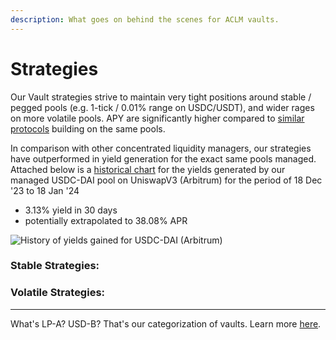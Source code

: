 ```yaml
---
description: What goes on behind the scenes for ACLM vaults.
---
```


# Strategies

Our Vault strategies strive to maintain very tight positions around stable / pegged pools (e.g. 1-tick / 0.01% range on USDC/USDT), and wider rages on more volatile pools. APY are significantly higher compared to [similar protocols](https://defillama.com/protocols/liquidity%20manager) building on the same pools.

In comparison with other concentrated liquidity managers, our strategies have outperformed in yield generation for the exact same pools managed. Attached below is a [historical chart](https://raw.githubusercontent.com/acryptos/docs.acryptos.com/master/images/History%20-%20Arbitrum%20USDC-DAI.jpg) for the yields generated by our managed USDC-DAI pool on UniswapV3 (Arbitrum) for the period of 18 Dec '23 to 18 Jan '24

* 3.13% yield in 30 days
* potentially extrapolated to 38.08% APR

![History of yields gained for USDC-DAI (Arbitrum)](https://raw.githubusercontent.com/acryptos/docs.acryptos.com/master/images/History%20-%20Arbitrum%20USDC-DAI.jpg)

### Stable Strategies:

### Volatile Strategies:



***

What's LP-A? USD-B? That's our categorization of vaults. Learn more [here](ui-explanations.md).
